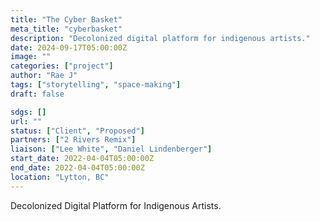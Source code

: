 ```yaml
---
title: "The Cyber Basket"
meta_title: "cyberbasket"
description: "Decolonized digital platform for indigenous artists."
date: 2024-09-17T05:00:00Z
image: ""
categories: ["project"]
author: "Rae J"
tags: ["storytelling", "space-making"]
draft: false

sdgs: []
url: ""
status: ["Client", "Proposed"]
partners: ["2 Rivers Remix"]
liaison: ["Lee White", "Daniel Lindenberger"]
start_date: 2022-04-04T05:00:00Z
end_date: 2022-04-04T05:00:00Z
location: "Lytton, BC"
---
```


Decolonized Digital Platform for Indigenous Artists.
